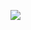 ![](https://www.google.com/url?sa=i&url=https%3A%2F%2Fwww.youtube.com%2Fwatch%3Fv%3Dg_Y9ZV-y3bM&psig=AOvVaw1nyb9lBcUHeU9x-ZbUcBS3&ust=1732964470663000&source=images&cd=vfe&opi=89978449&ved=0CBQQjRxqFwoTCOijt4GygYoDFQAAAAAdAAAAABAJ)
